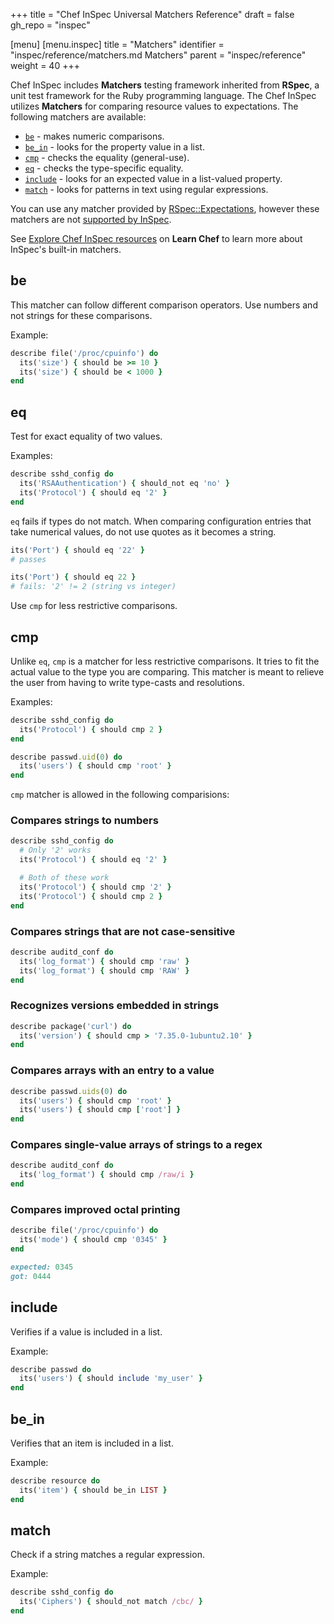 +++
title = "Chef InSpec Universal Matchers Reference"
draft = false
gh_repo = "inspec"

[menu]
  [menu.inspec]
    title = "Matchers"
    identifier = "inspec/reference/matchers.md Matchers"
    parent = "inspec/reference"
    weight = 40
+++

Chef InSpec includes **Matchers** testing framework inherited from **RSpec**, a unit test framework for the Ruby programming language. The Chef InSpec utilizes **Matchers** for comparing resource values to expectations. The following matchers are available:

- [`be`](#be) - makes numeric comparisons.
- [`be_in`](#be_in) - looks for the property value in a list.
- [`cmp`](#cmp) - checks the equality (general-use).
- [`eq`](#eq) - checks the type-specific equality.
- [`include`](#include) - looks for an expected value in a list-valued property.
- [`match`](#match) - looks for patterns in text using regular expressions.

You can use any matcher provided by [RSpec::Expectations](https://relishapp.com/rspec/rspec-expectations/docs), however these matchers are not [supported by InSpec](/inspec/inspec_and_friends/#rspec).

See [Explore Chef InSpec resources](https://learn.chef.io/modules/explore-inspec-resources#/) on **Learn Chef** to learn more about InSpec's built-in matchers.

## be

This matcher can follow different comparison operators. Use numbers and not strings for these comparisons.

Example:

```ruby
describe file('/proc/cpuinfo') do
  its('size') { should be >= 10 }
  its('size') { should be < 1000 }
end
```

## eq

Test for exact equality of two values.

Examples:

```ruby
describe sshd_config do
  its('RSAAuthentication') { should_not eq 'no' }
  its('Protocol') { should eq '2' }
end
```

`eq` fails if types do not match. When comparing configuration entries that take numerical values, do not use quotes as it becomes a string.

```ruby
its('Port') { should eq '22' }
# passes

its('Port') { should eq 22 }
# fails: '2' != 2 (string vs integer)
```

Use `cmp` for less restrictive comparisons.

## cmp

Unlike `eq`, `cmp` is a matcher for less restrictive comparisons. It tries to fit the actual value to the type you are comparing. This matcher is
meant to relieve the user from having to write type-casts and resolutions.

Examples:

```ruby
describe sshd_config do
  its('Protocol') { should cmp 2 }
end

describe passwd.uid(0) do
  its('users') { should cmp 'root' }
end
```

`cmp` matcher is allowed in the following comparisions:

### Compares strings to numbers

```ruby
describe sshd_config do
  # Only '2' works
  its('Protocol') { should eq '2' }

  # Both of these work
  its('Protocol') { should cmp '2' }
  its('Protocol') { should cmp 2 }
end
```

### Compares strings that are not case-sensitive

```ruby
describe auditd_conf do
  its('log_format') { should cmp 'raw' }
  its('log_format') { should cmp 'RAW' }
end
```

### Recognizes versions embedded in strings

```ruby
describe package('curl') do
  its('version') { should cmp > '7.35.0-1ubuntu2.10' }
end
```

### Compares arrays with an entry to a value

```ruby
describe passwd.uids(0) do
  its('users') { should cmp 'root' }
  its('users') { should cmp ['root'] }
end
```

### Compares single-value arrays of strings to a regex

```ruby
describe auditd_conf do
  its('log_format') { should cmp /raw/i }
end
```

### Compares improved octal printing

```ruby
describe file('/proc/cpuinfo') do
  its('mode') { should cmp '0345' }
end

expected: 0345
got: 0444
```

## include

Verifies if a value is included in a list.

Example:

```ruby
describe passwd do
  its('users') { should include 'my_user' }
end
```

## be_in

Verifies that an item is included in a list.

Example:

```ruby
describe resource do
  its('item') { should be_in LIST }
end
```

## match

Check if a string matches a regular expression.

Example:

```ruby
describe sshd_config do
  its('Ciphers') { should_not match /cbc/ }
end
```
